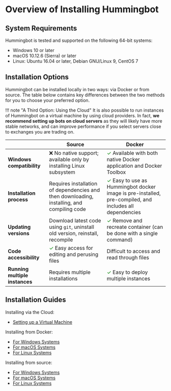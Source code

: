 # Overview of Installing Hummingbot

## System Requirements

Hummingbot is tested and supported on the following 64-bit systems:

* Windows 10 or later
* macOS 10.12.6 (Sierra) or later
* Linux: Ubuntu 16.04 or later, Debian GNU/Linux 9, CentOS 7

## Installation Options

Hummingbot can be installed locally in two ways: via Docker or from source.  The table below contains key differences between the two methods for you to choose your preferred option.

!!! note "A Third Option: Using the Cloud"
    It is also possible to run instances of Hummingbot on a virtual machine by using cloud providers. In fact, **we recommend setting up bots on cloud servers** as they will likely have more stable networks, and can improve performance if you select servers close to exchanges you are trading on.

| | Source | Docker |
|----|----|----|
| **Windows compatibility** | ❌ No native support; available only by installing Linux subsystem | <font color="green">✓</font> Available with both native Docker application and Docker Toolbox|
| **Installation process** | Requires installation of dependencies and then downloading, installing, and compiling code | <font color="green">✓</font> Easy to use as Hummingbot docker image is pre-installed, pre-compiled, and includes all dependencies |
| **Updating versions** | Download latest code using `git`, uninstall old version, reinstall, recompile | <font color="green">✓</font> Remove and recreate container (can be done with a single command) |
| **Code accessibility** | <font color="green">✓</font> Easy access for editing and perusing files | Difficult to access and read through files |
| **Running multiple instances** | Requires multiple installations | <font color="green">✓</font> Easy to deploy multiple instances |

## Installation Guides

Installing via the Cloud:

* [Setting up a Virtual Machine](/installation/cloud)

Installing from Docker:

* [For Windows Systems](/installation/windows)
* [For macOS Systems](/installation/macOS)
* [For Linux Systems](/installation/linux)

Installing from source:

* [For Windows Systems](/installation/docker_windows)
* [For macOS Systems](/installation/docker_macOS)
* [For Linux Systems](/installation/docker_linux)

